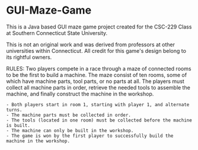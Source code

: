 
# GUI-Maze-Game
This is a Java based GUI maze game project created for the CSC-229 Class at Southern Connecticut State University.

This is not an original work and was derived from professors at other universities within Connecticut. All credit
for this game's design belong to its rightful owners.

RULES:
  Two players compete in a race through a maze of connected rooms to be the first to build a machine. The maze
  consist of ten rooms, some of which have machine parts, tool parts, or no parts at all. The players must 
  collect all machine parts in order, retrieve the needed tools to assemble the machine, and finally
  construct the machine in the workshop.
  
    - Both players start in room 1, starting with player 1, and alternate turns.
    - The machine parts must be collected in order.
    - The tools (located in one room) must be collected before the machine is built.
    - The machine can only be built in the workshop.
    - The game is won by the first player to successfully build the machine in the workshop.
